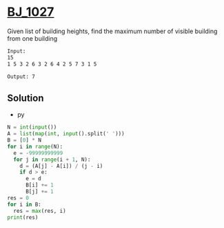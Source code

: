 # [BJ_1027](https://acmicpc.net/problem/1027)

Given list of building heights, find the maximum number of visible building from one building

```txt
Input:
15
1 5 3 2 6 3 2 6 4 2 5 7 3 1 5

Output: 7
```

## Solution

* py

```py
N = int(input())
A = list(map(int, input().split(' ')))
B = [0] * N
for i in range(N):
  e = -99999999999
  for j in range(i + 1, N):
    d = (A[j] - A[i]) / (j - i)
    if d > e:
      e = d
      B[i] += 1
      B[j] += 1
res = 0
for i in B:
  res = max(res, i)
print(res)
```

